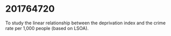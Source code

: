 # 201764720
To study the linear relationship between the deprivation index and the crime rate per 1,000 people (based on LSOA).
